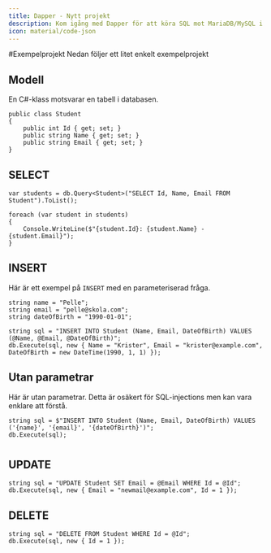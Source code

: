 ```yaml
---
title: Dapper - Nytt projekt
description: Kom igång med Dapper för att köra SQL mot MariaDB/MySQL i .NET.
icon: material/code-json
---
```

#Exempelprojekt
Nedan följer ett litet enkelt exempelprojekt

## Modell

En C#-klass motsvarar en tabell i databasen.

```
public class Student
{
    public int Id { get; set; }
    public string Name { get; set; }
    public string Email { get; set; }
}
```


## SELECT

```
var students = db.Query<Student>("SELECT Id, Name, Email FROM Student").ToList();

foreach (var student in students)
{
    Console.WriteLine($"{student.Id}: {student.Name} - {student.Email}");
}
```

## INSERT
Här är ett exempel på `INSERT` med en parameteriserad fråga.
```
string name = "Pelle";
string email = "pelle@skola.com";
string dateOfBirth = "1990-01-01";

string sql = "INSERT INTO Student (Name, Email, DateOfBirth) VALUES (@Name, @Email, @DateOfBirth)";
db.Execute(sql, new { Name = "Krister", Email = "krister@example.com", DateOfBirth = new DateTime(1990, 1, 1) });
```

## Utan parametrar
Här är utan parametrar. Detta är osäkert för SQL-injections men kan vara enklare att förstå.
```
string sql = $"INSERT INTO Student (Name, Email, DateOfBirth) VALUES ('{name}', '{email}', '{dateOfBirth}')";
db.Execute(sql);
```
#


## UPDATE

```
string sql = "UPDATE Student SET Email = @Email WHERE Id = @Id";
db.Execute(sql, new { Email = "newmail@example.com", Id = 1 });
```

## DELETE

```
string sql = "DELETE FROM Student WHERE Id = @Id";
db.Execute(sql, new { Id = 1 });
```

